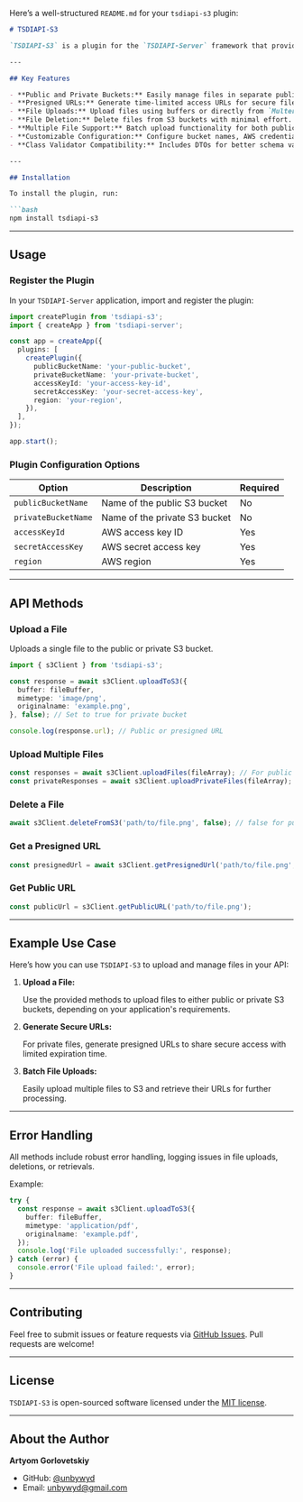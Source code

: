 Here’s a well-structured `README.md` for your `tsdiapi-s3` plugin:

```markdown
# TSDIAPI-S3

`TSDIAPI-S3` is a plugin for the `TSDIAPI-Server` framework that provides seamless integration with AWS S3 for file storage and management. It includes utilities for uploading, retrieving, and deleting files in both public and private S3 buckets, along with support for generating presigned URLs for secure file access.

---

## Key Features

- **Public and Private Buckets:** Easily manage files in separate public and private S3 buckets.
- **Presigned URLs:** Generate time-limited access URLs for secure file sharing.
- **File Uploads:** Upload files using buffers or directly from `Multer`.
- **File Deletion:** Delete files from S3 buckets with minimal effort.
- **Multiple File Support:** Batch upload functionality for both public and private buckets.
- **Customizable Configuration:** Configure bucket names, AWS credentials, and regions to suit your needs.
- **Class Validator Compatibility:** Includes DTOs for better schema validation and response management.

---

## Installation

To install the plugin, run:

```bash
npm install tsdiapi-s3
```

---

## Usage

### Register the Plugin

In your `TSDIAPI-Server` application, import and register the plugin:

```typescript
import createPlugin from 'tsdiapi-s3';
import { createApp } from 'tsdiapi-server';

const app = createApp({
  plugins: [
    createPlugin({
      publicBucketName: 'your-public-bucket',
      privateBucketName: 'your-private-bucket',
      accessKeyId: 'your-access-key-id',
      secretAccessKey: 'your-secret-access-key',
      region: 'your-region',
    }),
  ],
});

app.start();
```

### Plugin Configuration Options

| Option             | Description                             | Required |
|--------------------|-----------------------------------------|----------|
| `publicBucketName` | Name of the public S3 bucket            | No       |
| `privateBucketName`| Name of the private S3 bucket           | No       |
| `accessKeyId`      | AWS access key ID                      | Yes      |
| `secretAccessKey`  | AWS secret access key                  | Yes      |
| `region`           | AWS region                             | Yes      |

---

## API Methods

### Upload a File

Uploads a single file to the public or private S3 bucket.

```typescript
import { s3Client } from 'tsdiapi-s3';

const response = await s3Client.uploadToS3({
  buffer: fileBuffer,
  mimetype: 'image/png',
  originalname: 'example.png',
}, false); // Set to true for private bucket

console.log(response.url); // Public or presigned URL
```

### Upload Multiple Files

```typescript
const responses = await s3Client.uploadFiles(fileArray); // For public bucket
const privateResponses = await s3Client.uploadPrivateFiles(fileArray); // For private bucket
```

### Delete a File

```typescript
await s3Client.deleteFromS3('path/to/file.png', false); // false for public bucket
```

### Get a Presigned URL

```typescript
const presignedUrl = await s3Client.getPresignedUrl('path/to/file.png', true); // true for private bucket
```

### Get Public URL

```typescript
const publicUrl = s3Client.getPublicURL('path/to/file.png');
```

---

## Example Use Case

Here’s how you can use `TSDIAPI-S3` to upload and manage files in your API:

1. **Upload a File:**

   Use the provided methods to upload files to either public or private S3 buckets, depending on your application's requirements.

2. **Generate Secure URLs:**

   For private files, generate presigned URLs to share secure access with limited expiration time.

3. **Batch File Uploads:**

   Easily upload multiple files to S3 and retrieve their URLs for further processing.

---

## Error Handling

All methods include robust error handling, logging issues in file uploads, deletions, or retrievals.

Example:

```typescript
try {
  const response = await s3Client.uploadToS3({
    buffer: fileBuffer,
    mimetype: 'application/pdf',
    originalname: 'example.pdf',
  });
  console.log('File uploaded successfully:', response);
} catch (error) {
  console.error('File upload failed:', error);
}
```

---

## Contributing

Feel free to submit issues or feature requests via [GitHub Issues](https://github.com/unbywyd/tsdiapi-s3/issues). Pull requests are welcome!

---

## License

`TSDIAPI-S3` is open-sourced software licensed under the [MIT license](LICENSE).

---

## About the Author

**Artyom Gorlovetskiy**

- GitHub: [@unbywyd](https://github.com/unbywyd)
- Email: [unbywyd@gmail.com](mailto:unbywyd@gmail.com)
```